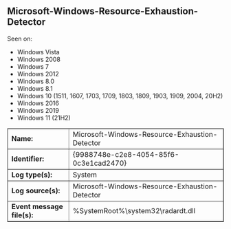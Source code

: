 ## Microsoft-Windows-Resource-Exhaustion-Detector

Seen on:
* Windows Vista
* Windows 2008
* Windows 7
* Windows 2012
* Windows 8.0
* Windows 8.1
* Windows 10 (1511, 1607, 1703, 1709, 1803, 1809, 1903, 1909, 2004, 20H2)
* Windows 2016
* Windows 2019
* Windows 11 (21H2)

<table border="1" class="docutils">
  <tbody>
    <tr>
      <td><b>Name:</b></td>
      <td>Microsoft-Windows-Resource-Exhaustion-Detector</td>
    </tr>
    <tr>
      <td><b>Identifier:</b></td>
      <td>{9988748e-c2e8-4054-85f6-0c3e1cad2470}</td>
    </tr>
    <tr>
      <td><b>Log type(s):</b></td>
      <td>System</td>
    </tr>
    <tr>
      <td><b>Log source(s):</b></td>
      <td>Microsoft-Windows-Resource-Exhaustion-Detector</td>
    </tr>
    <tr>
      <td><b>Event message file(s):</b></td>
      <td>%SystemRoot%\system32\radardt.dll</td>
    </tr>
  </tbody>
</table>

&nbsp;

